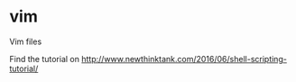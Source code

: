 # vim
Vim files

Find the tutorial on
http://www.newthinktank.com/2016/06/shell-scripting-tutorial/
